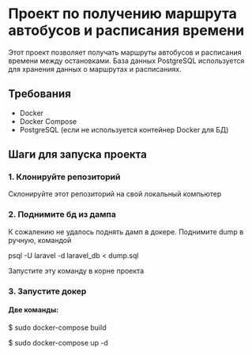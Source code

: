 # Проект по получению маршрута автобусов и расписания времени

Этот проект позволяет получать маршруты автобусов и расписания времени между остановками. База данных PostgreSQL используется для хранения данных о маршрутах и расписаниях.

## Требования

- Docker
- Docker Compose
- PostgreSQL (если не используется контейнер Docker для БД)

## Шаги для запуска проекта

### 1. Клонируйте репозиторий

Склонируйте этот репозиторий на свой локальный компьютер

### 2. Поднимите бд из дампа
К сожалению не удалось поднять дамп в докере.
Поднимите dump в ручную, командой

psql -U laravel -d laravel_db < dump.sql

Запустите эту команду в корне проекта

### 3. Запустите докер
#### Две команды:
$ sudo docker-compose build 

$ sudo docker-compose up -d


